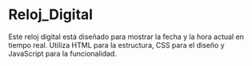 # Reloj_Digital

Este reloj digital está diseñado para mostrar la fecha y la hora actual en tiempo real. Utiliza HTML para la estructura, CSS para el diseño y JavaScript para la funcionalidad.
